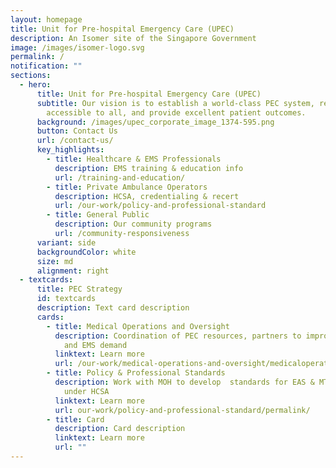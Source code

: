 ```yaml
---
layout: homepage
title: Unit for Pre-hospital Emergency Care (UPEC)
description: An Isomer site of the Singapore Government
image: /images/isomer-logo.svg
permalink: /
notification: ""
sections:
  - hero:
      title: Unit for Pre-hospital Emergency Care (UPEC)
      subtitle: Our vision is to establish a world-class PEC system, readily
        accessible to all, and provide excellent patient outcomes.
      background: /images/upec_corporate_image_1374-595.png
      button: Contact Us
      url: /contact-us/
      key_highlights:
        - title: Healthcare & EMS Professionals
          description: EMS training & education info
          url: /training-and-education/
        - title: Private Ambulance Operators
          description: HCSA, credentialing & recert
          url: /our-work/policy-and-professional-standard
        - title: General Public
          description: Our community programs
          url: /community-responsiveness
      variant: side
      backgroundColor: white
      size: md
      alignment: right
  - textcards:
      title: PEC Strategy
      id: textcards
      description: Text card description
      cards:
        - title: Medical Operations and Oversight
          description: Coordination of PEC resources, partners to improve OHCA survival
            and EMS demand
          linktext: Learn more
          url: /our-work/medical-operations-and-oversight/medicaloperationsandoversight/
        - title: Policy & Professional Standards
          description: Work with MOH to develop  standards for EAS & MTS which is enforced
            under HCSA
          linktext: Learn more
          url: our-work/policy-and-professional-standard/permalink/
        - title: Card
          description: Card description
          linktext: Learn more
          url: ""
---
```

